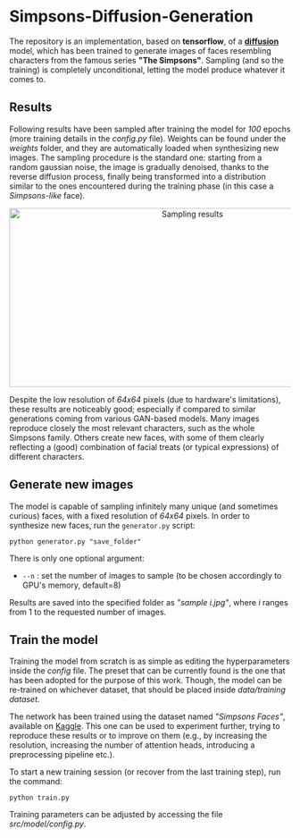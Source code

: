 # Simpsons-Diffusion-Generation

The repository is an implementation, based on **tensorflow**, of a [**diffusion**](https://arxiv.org/abs/2006.11239) model, which has been trained to generate images of faces resembling characters from the famous series **"The Simpsons"**. Sampling (and so the training) is completely unconditional, letting the model produce whatever it comes to.

## Results

Following results have been sampled after training the model for *100* epochs (more training details in the *config.py* file). Weights can be found under the *weights* folder, and they are automatically loaded when synthesizing new images. The sampling procedure is the standard one: starting from a random gaussian noise, the image is gradually denoised, thanks to the reverse diffusion process, finally being transformed into a distribution similar to the ones encountered during the training phase (in this case a *Simpsons-like* face).

<p align="center">
  <img alt="Sampling results" src="https://github.com/gaetano-signorelli/Simpsons-Diffusion-Generation/blob/main/results/Samples.png", width=640, height=320>
</p>

Despite the low resolution of *64x64* pixels (due to hardware's limitations), these results are noticeably good; especially if compared to similar generations coming from various GAN-based models. Many images reproduce closely the most relevant characters, such as the whole Simpsons family. Others create new faces, with some of them clearly reflecting a (good) combination of facial treats (or typical expressions) of different characters.

## Generate new images

The model is capable of sampling infinitely many unique (and sometimes curious) faces, with a fixed resolution of *64x64* pixels. In order to synthesize new faces, run the `generator.py` script:

`python generator.py "save_folder"`

There is only one optional argument:
- `--n` : set the number of images to sample (to be chosen accordingly to GPU's memory, default=8)

Results are saved into the specified folder as *"sample i.jpg"*, where *i* ranges from 1 to the requested number of images.

## Train the model

Training the model from scratch is as simple as editing the hyperparameters inside the *config* file. The preset that can be currently found is the one that has been adopted for the purpose of this work. Though, the model can be re-trained on whichever dataset, that should be placed inside *data/training dataset*.

The network has been trained using the dataset named *"Simpsons Faces"*, available on [Kaggle](https://www.kaggle.com/datasets/kostastokis/simpsons-faces). This one can be used to experiment further, trying to reproduce these results or to improve on them (e.g., by increasing the resolution, increasing the number of attention heads, introducing a preprocessing pipeline etc.).

To start a new training session (or recover from the last training step), run the command:

`python train.py`

Training parameters can be adjusted by accessing the file *src/model/config.py*.
